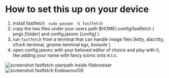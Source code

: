# How to set this up on your device
1. install fastfetch ` sudo pacman -S fastfetch`
2. copy the two files under your users path $HOME/.config/fastfetch ( pngs [folder] and config.jasonc [config] )
3. run `fastfetch` from a terminal that can handle image files [kitty, alacritty, xfce4-terminal, gnome-terminal kgx, konsole ]
4. open config.jasonc with your beloved editor of choice and play with it, like adding your name with fancy iconic onts e.t.c.
   
<img src="https://raw.githubusercontent.com/endeavouros-team/Branding/refs/heads/main/fastfetch/setup-screenshot.png" alt="screenshot fastfetch userpath inside filebrowser">

<img src="https://raw.githubusercontent.com/endeavouros-team/Branding/refs/heads/main/fastfetch/fastfetch.png" alt="screenshot fastfetch EndeavourOS">

